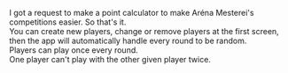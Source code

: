 I got a request to make a point calculator to make Aréna Mesterei's competitions easier. So that's it.  
You can create new players, change or remove players at the first screen, then the app will automatically handle every round to be random.  
Players can play once every round.  
One player can't play with the other given player twice.
